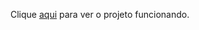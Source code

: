 
Clique [aqui](https://marianabrgn.github.io/projetos/calculadora-basica/) para ver o projeto funcionando.
